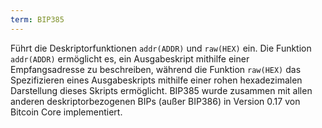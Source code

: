 ```yaml
---
term: BIP385
---
```


Führt die Deskriptorfunktionen `addr(ADDR)` und `raw(HEX)` ein. Die Funktion `addr(ADDR)` ermöglicht es, ein Ausgabeskript mithilfe einer Empfangsadresse zu beschreiben, während die Funktion `raw(HEX)` das Spezifizieren eines Ausgabeskripts mithilfe einer rohen hexadezimalen Darstellung dieses Skripts ermöglicht. BIP385 wurde zusammen mit allen anderen deskriptorbezogenen BIPs (außer BIP386) in Version 0.17 von Bitcoin Core implementiert.